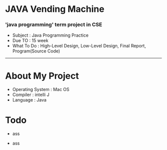 # JAVA Vending Machine


### 'java programming' term project in CSE


- Subject : Java Programming Practice
- Due TO : 15 week
- What To Do : High-Level Design, Low-Level Design, Final Report, Program(Source Code)

<hr>

# About My Project

- Operating System : Mac OS
- Compiler : intelli J
- Language : Java

# Todo

- ass

- ass

